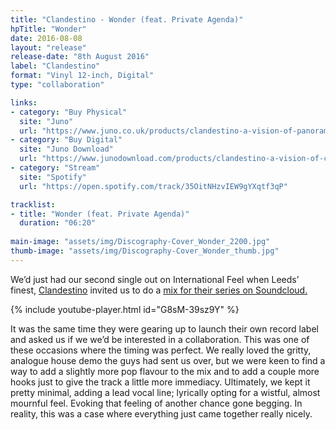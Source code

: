 ```yaml
---
title: "Clandestino - Wonder (feat. Private Agenda)"
hpTitle: "Wonder"
date: 2016-08-08
layout: "release"
release-date: "8th August 2016"
label: "Clandestino"
format: "Vinyl 12-inch, Digital"
type: "collaboration"

links:
- category: "Buy Physical"
  site: "Juno"
  url: "https://www.juno.co.uk/products/clandestino-a-vision-of-panorama-clan-001/616253-01/"
- category: "Buy Digital"
  site: "Juno Download"
  url: "https://www.junodownload.com/products/clandestino-a-vision-of-clandestino-label-sampler/3169051-02/"
- category: "Stream"
  site: "Spotify"
  url: "https://open.spotify.com/track/35OitNHzvIEW9gYXqtf3qP"

tracklist:
- title: "Wonder (feat. Private Agenda)"
  duration: "06:20"
  
main-image: "assets/img/Discography-Cover_Wonder_2200.jpg"
thumb-image: "assets/img/Discography-Cover_Wonder_thumb.jpg"
---
```


We’d just had our second single out on International Feel when Leeds’ finest, [Clandestino](https://soundcloud.com/clandestinomusic) invited us to do a [mix for their series on Soundcloud.](https://soundcloud.com/clandestinomusic/clandestino-068-private-agenda)

{% include youtube-player.html id="G8sM-39sz9Y" %}

It was the same time they were gearing up to launch their own record label and asked us if we we’d be interested in a collaboration. This was one of these occasions where the timing was perfect. We really loved the gritty, analogue house demo the guys had sent us over, but we were keen to find a way to add a slightly more pop flavour to the mix and to add a couple more hooks just to give the track a little more immediacy. Ultimately, we kept it pretty minimal, adding a lead vocal line; lyrically opting for a wistful, almost mournful feel. Evoking that feeling of another chance gone begging. In reality, this was a case where everything just came together really nicely.